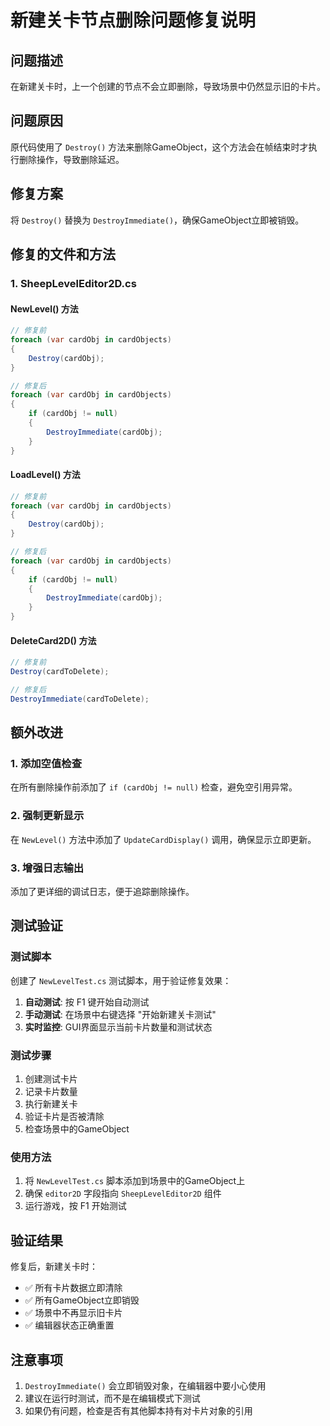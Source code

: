 # 新建关卡节点删除问题修复说明

## 问题描述
在新建关卡时，上一个创建的节点不会立即删除，导致场景中仍然显示旧的卡片。

## 问题原因
原代码使用了 `Destroy()` 方法来删除GameObject，这个方法会在帧结束时才执行删除操作，导致删除延迟。

## 修复方案
将 `Destroy()` 替换为 `DestroyImmediate()`，确保GameObject立即被销毁。

## 修复的文件和方法

### 1. SheepLevelEditor2D.cs

#### NewLevel() 方法
```csharp
// 修复前
foreach (var cardObj in cardObjects)
{
    Destroy(cardObj);
}

// 修复后
foreach (var cardObj in cardObjects)
{
    if (cardObj != null)
    {
        DestroyImmediate(cardObj);
    }
}
```

#### LoadLevel() 方法
```csharp
// 修复前
foreach (var cardObj in cardObjects)
{
    Destroy(cardObj);
}

// 修复后
foreach (var cardObj in cardObjects)
{
    if (cardObj != null)
    {
        DestroyImmediate(cardObj);
    }
}
```

#### DeleteCard2D() 方法
```csharp
// 修复前
Destroy(cardToDelete);

// 修复后
DestroyImmediate(cardToDelete);
```

## 额外改进

### 1. 添加空值检查
在所有删除操作前添加了 `if (cardObj != null)` 检查，避免空引用异常。

### 2. 强制更新显示
在 `NewLevel()` 方法中添加了 `UpdateCardDisplay()` 调用，确保显示立即更新。

### 3. 增强日志输出
添加了更详细的调试日志，便于追踪删除操作。

## 测试验证

### 测试脚本
创建了 `NewLevelTest.cs` 测试脚本，用于验证修复效果：

1. **自动测试**: 按 F1 键开始自动测试
2. **手动测试**: 在场景中右键选择 "开始新建关卡测试"
3. **实时监控**: GUI界面显示当前卡片数量和测试状态

### 测试步骤
1. 创建测试卡片
2. 记录卡片数量
3. 执行新建关卡
4. 验证卡片是否被清除
5. 检查场景中的GameObject

### 使用方法
1. 将 `NewLevelTest.cs` 脚本添加到场景中的GameObject上
2. 确保 `editor2D` 字段指向 `SheepLevelEditor2D` 组件
3. 运行游戏，按 F1 开始测试

## 验证结果
修复后，新建关卡时：
- ✅ 所有卡片数据立即清除
- ✅ 所有GameObject立即销毁
- ✅ 场景中不再显示旧卡片
- ✅ 编辑器状态正确重置

## 注意事项
1. `DestroyImmediate()` 会立即销毁对象，在编辑器中要小心使用
2. 建议在运行时测试，而不是在编辑模式下测试
3. 如果仍有问题，检查是否有其他脚本持有对卡片对象的引用 